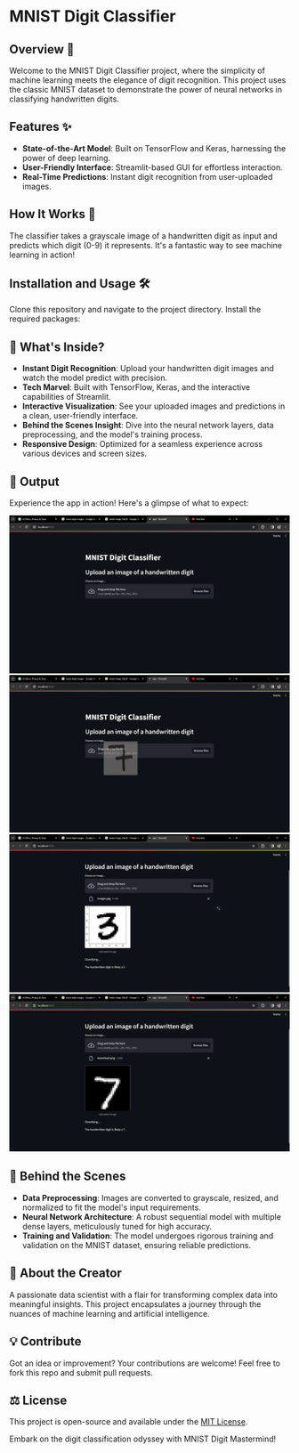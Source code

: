 # MNIST Digit Classifier

## Overview 🌟
Welcome to the MNIST Digit Classifier project, where the simplicity of machine learning meets the elegance of digit recognition. This project uses the classic MNIST dataset to demonstrate the power of neural networks in classifying handwritten digits.

## Features ✨
- **State-of-the-Art Model**: Built on TensorFlow and Keras, harnessing the power of deep learning.
- **User-Friendly Interface**: Streamlit-based GUI for effortless interaction.
- **Real-Time Predictions**: Instant digit recognition from user-uploaded images.

## How It Works 🚀
The classifier takes a grayscale image of a handwritten digit as input and predicts which digit (0-9) it represents. It's a fantastic way to see machine learning in action!

## Installation and Usage 🛠️
Clone this repository and navigate to the project directory. Install the required packages:

## 🌟 What's Inside?

- **Instant Digit Recognition**: Upload your handwritten digit images and watch the model predict with precision.
- **Tech Marvel**: Built with TensorFlow, Keras, and the interactive capabilities of Streamlit.
- **Interactive Visualization**: See your uploaded images and predictions in a clean, user-friendly interface.
- **Behind the Scenes Insight**: Dive into the neural network layers, data preprocessing, and the model's training process.
- **Responsive Design**: Optimized for a seamless experience across various devices and screen sizes.

## 📸 Output

Experience the app in action! Here's a glimpse of what to expect:

![Alt text](<output/Screenshot (261).png>)
![Alt text](<output/Screenshot (262).png>)
![Alt text](<output/Screenshot (263).png>)
![Alt text](<output/Screenshot (264).png>)

## 🧠 Behind the Scenes

- **Data Preprocessing**: Images are converted to grayscale, resized, and normalized to fit the model's input requirements.
- **Neural Network Architecture**: A robust sequential model with multiple dense layers, meticulously tuned for high accuracy.
- **Training and Validation**: The model undergoes rigorous training and validation on the MNIST dataset, ensuring reliable predictions.

## 🌟 About the Creator

A passionate data scientist with a flair for transforming complex data into meaningful insights. This project encapsulates a journey through the nuances of machine learning and artificial intelligence.

## 💡 Contribute

Got an idea or improvement? Your contributions are welcome! Feel free to fork this repo and submit pull requests.

## ⚖️ License

This project is open-source and available under the [MIT License](LICENSE).

Embark on the digit classification odyssey with MNIST Digit Mastermind!
